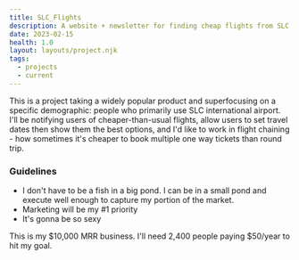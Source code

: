 ```yaml
---
title: SLC_Flights
description: A website + newsletter for finding cheap flights from SLC airport
date: 2023-02-15
health: 1.0
layout: layouts/project.njk
tags: 
  - projects
  - current
---
```


This is a project taking a widely popular product and superfocusing on a specific demographic: people who primarily use SLC international airport. I'll be notifying users of cheaper-than-usual flights, allow users to set travel dates then show them the best options, and I'd like to work in flight chaining - how sometimes it's cheaper to book multiple one way tickets than round trip.

### Guidelines
- I don't have to be a fish in a big pond. I can be in a small pond and execute well enough to capture my portion of the market.
- Marketing will be my #1 priority
- It's gonna be so sexy

This is my $10,000 MRR business. I'll need 2,400 people paying $50/year to hit my goal. 

